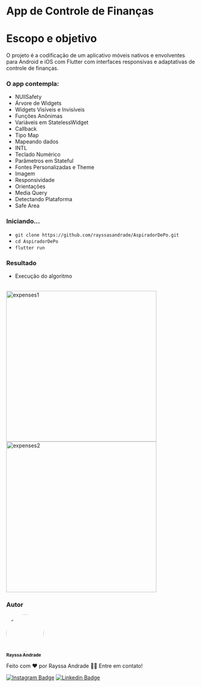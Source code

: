 # App de Controle de Finanças

# Escopo e objetivo

O projeto é a codificação de um aplicativo móveis nativos e envolventes para Android e iOS com Flutter com interfaces responsivas e adaptativas de controle de finanças. 
### O app contempla:
- NUllSafety 
- Árvore de Widgets
- Widgets Visíveis e Invisíveis
- Funções Anônimas
- Variáveis em StatelessWidget
- Callback
- Tipo Map
- Mapeando dados
- INTL
- Teclado Numérico
- Parâmetros em Stateful
- Fontes Personalizadas e Theme
- Imagem
- Responsividade
- Orientações
- Media Query
- Detectando Plataforma
- Safe Area

### Iniciando...

- `git clone https://github.com/rayssasandrade/AspiradorDePo.git`
- `cd AspiradorDePo`
- `flutter run`

### Resultado

- Execução do algoritmo 
<br />
<a href="https://ibb.co/PgqnV00"><img src="https://i.ibb.co/BB0xYFF/expenses1.png" alt="expenses1" width="400px;"></a>
<a href="https://ibb.co/3F1G7CZ"><img src="https://i.ibb.co/94nzNr5/expenses2.png" alt="expenses2" width="400px;"></a>
 
### Autor
<a href="#">
 <img style="border-radius: 50%;" src="https://media-exp1.licdn.com/dms/image/C4D03AQGc_Ovg7ftTrw/profile-displayphoto-shrink_800_800/0/1600526654859?e=1643241600&v=beta&t=k16wL6TdDuM4mXYy2s1TjJUmq5pTqgA5bOllODvQSBs" width="100px;" alt=""/>
 <br />
 <sub><b>Rayssa Andrade</b></sub></a>

Feito com ❤️ por Rayssa Andrade 👋🏽 Entre em contato!

[![Instagram Badge](https://img.shields.io/badge/Instagram-E4405F?style=for-the-badge&logo=instagram&logoColor=white)](https://www.instagram.com/rayssa_s.andrade)
[![Linkedin Badge](https://img.shields.io/badge/LinkedIn-0077B5?style=for-the-badge&logo=linkedin&logoColor=white)](https://www.linkedin.com/in/rayssa-andrade-7785041a3)
